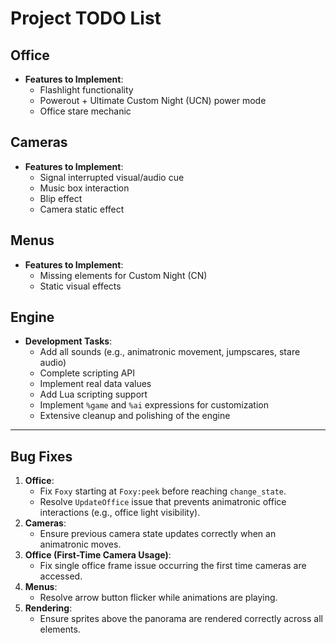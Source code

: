 # Project TODO List

## Office
- **Features to Implement**:
  - Flashlight functionality
  - Powerout + Ultimate Custom Night (UCN) power mode
  - Office stare mechanic

## Cameras
- **Features to Implement**:
  - Signal interrupted visual/audio cue
  - Music box interaction
  - Blip effect
  - Camera static effect

## Menus
- **Features to Implement**:
  - Missing elements for Custom Night (CN)
  - Static visual effects

## Engine
- **Development Tasks**:
  - Add all sounds (e.g., animatronic movement, jumpscares, stare audio)
  - Complete scripting API
  - Implement real data values
  - Add Lua scripting support
  - Implement `%game` and `%ai` expressions for customization
  - Extensive cleanup and polishing of the engine

---

## Bug Fixes
1. **Office**:
   - Fix `Foxy` starting at `Foxy:peek` before reaching `change_state`.
   - Resolve `UpdateOffice` issue that prevents animatronic office interactions (e.g., office light visibility).
2. **Cameras**:
   - Ensure previous camera state updates correctly when an animatronic moves.
3. **Office (First-Time Camera Usage)**:
   - Fix single office frame issue occurring the first time cameras are accessed.
4. **Menus**:
   - Resolve arrow button flicker while animations are playing.
5. **Rendering**:
   - Ensure sprites above the panorama are rendered correctly across all elements.

